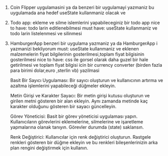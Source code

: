 1. Coin Flipper uygulamasini ya da benzeri bir uygulamayi yazmaniz
   bu uygulamada ana hedef useState kullanmaniz olacak ve

2. Todo app: ekleme ve silme islemlerini yapabileceginiz bir todo app
   nice to have: todo larin editlenebilmesi
   must have: useState kullanmaniz ve todo larin listelenmesi ve silinmesi

3. HamburgerApp benzeri bir uygulama yazmaniz ya da HamburgerApp i yazmanizi bekliyorum
   must: useState kullanmaniz ve eklenen malzemelerin fiyat bilgilerinin gosterilmesi,toplam fiyat bilgisinin gosterilmesi
   nice to have: css ile gorsel olarak daha guzel bir hale getirilmesi ve toplam fiyat bilgisi icin bir currency converter (birden fazla para birimi dolar,euro ,sterlin vb) yazilmasi

   Basit Bir Sayıcı Uygulaması: Bir sayıcı oluşturun ve kullanıcının artırma ve azaltma işlemlerini yapabileceği düğmeler ekleyin.

   Metin Girişi ve Karakter Sayacı: Bir metin girişi kutusu oluşturun ve girilen metni gösteren bir alan ekleyin. Aynı zamanda metinde kaç karakter olduğunu gösteren bir sayacı güncelleyin.

   Görev Yöneticisi: Basit bir görev yöneticisi uygulaması yapın. Kullanıcıların görevlerini eklemelerine, silmelerine ve işaretleme yapmalarına olanak tanıyın. Görevler durumda (state) saklansın.

   Renk Değiştirici: Kullanıcılar için renk değiştirici oluşturun. Rastgele renkleri gösteren bir düğme ekleyin ve bu renkleri bileşenlerinizin arka plan rengini değiştirmek için kullanın.
